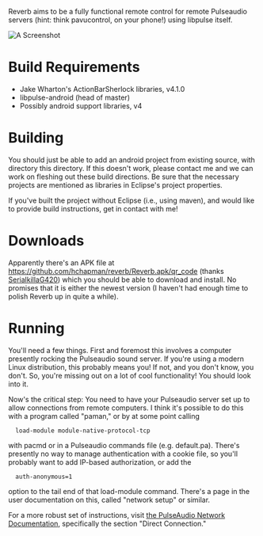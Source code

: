 Reverb aims to be a fully functional remote control
for remote Pulseaudio servers (hint: think pavucontrol, 
on your phone!) using libpulse itself.

![A Screenshot](http://hchapman.github.com/reverb/screen1.png)

Build Requirements
========================
* Jake Wharton's ActionBarSherlock libraries, v4.1.0
* libpulse-android (head of master)
* Possibly android support libraries, v4

Building
=========================
You should just be able to add an android project from existing source, with directory this directory.
If this doesn't work, please contact me and we can work on fleshing out these build directions. Be sure that
the necessary projects are mentioned as libraries in Eclipse's project properties.

If you've built the project without Eclipse (i.e., using maven), and would like to provide build instructions,
get in contact with me!

Downloads
========================
Apparently there's an APK file at https://github.com/hchapman/reverb/Reverb.apk/qr_code (thanks [SerialkillaG420](https://github.com/SerialkillaG420)) which you should be able to download and install.
No promises that it is either the newest version (I haven't had enough time to polish Reverb up in quite a while).

Running
========================
You'll need a few things. First and foremost this involves a computer presently rocking the Pulseaudio sound server. If you're using a modern Linux distribution, this probably means you! If not, and you don't know, you don't. So, you're missing out on a lot of cool functionality! You should look into it.

Now's the critical step: You need to have your Pulseaudio server set up to allow connections from remote computers. I think it's possible to do this with a program called "paman," or by at some point calling

      load-module module-native-protocol-tcp

with pacmd or in a Pulseaudio commands file (e.g. default.pa). There's presently no way to manage authentication with a cookie file, so you'll probably want to add IP-based authorization, or add the 

      auth-anonymous=1

option to the tail end of that load-module command. There's a page in the user documentation on this, called "network setup" or similar.

For a more robust set of instructions, visit [the PulseAudio Network Documentation](http://www.freedesktop.org/wiki/Software/PulseAudio/Documentation/User/Network), specifically the section "Direct Connection."
